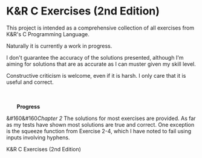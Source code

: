 # K&R C Exercises (2nd Edition)

This project is intended as a comprehensive collection of all exercises from K&R's C Programming Language.

Naturally it is currently a work in progress.

I don't guarantee the accuracy of the solutions presented, although I'm aiming for solutions that are as accurate as I can muster given my skill level.

Constructive criticism is welcome, even if it is harsh. I only care that it is useful and correct.


<br/>
<br/>
&#160&#160&#160&#160&#160&#160&#160<b>Progress</b>
<br/>


 &#160&#160<i>Chapter 2</i>
The solutions for most exercises are provided. As far as my tests have shown most solutions are true and correct.    One exception is the squeeze function from Exercise 2-4, which I have noted to fail using inputs involving hyphens.




K&amp;R C Exercises (2nd Edition)
